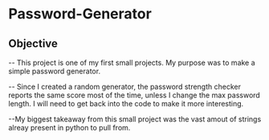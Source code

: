 # Password-Generator

## Objective 

-- This project is one of my first small projects. My purpose was to make a simple password generator. 

-- Since I created a random generator, the password strength checker reports the same score most of the time, unless I change the max password length. I will need to get back into the code to make it more interesting. 

--My biggest takeaway from this small project was the vast amout of strings alreay present in python to pull from.
